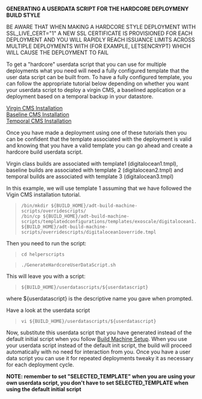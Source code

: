 **GENERATING A USERDATA SCRIPT FOR THE HARDCORE DEPLOYMENY BUILD STYLE**

BE AWARE THAT WHEN MAKING A HARDCORE STYLE DEPLOYMENT WITH SSL_LIVE_CERT="1" A NEW SSL CERTIFICATE IS PROVISIONED FOR EACH DEPLOYMENT AND YOU WILL RAPIDLY REACH ISSUANCE LIMITS ACROSS MULTIPLE DEPLOYMENTS WITH (FOR EXAMPLE, LETSENCRYPT) WHICH WILL CAUSE THE DEPLOYMENT TO FAIL

To get a "hardcore" userdata script that you can use for multiple deployments what you need will need a fully configured template that the user data script can be built from. To have a fully configured template, you can follow the appropriate tutorial below depending on whether you want your userdata script to deploy a virgin CMS, a baselined application or a deployment based on a temporal backup in your datastore.

[Virgin CMS Installation](./expedited-virgin-joomla.md)   
[Baseline CMS Installation](./expedited-baseline-joomla.md)  
[Temporal CMS Installation](./expedited-temporal-joomla.md)

Once you have made a deployment using one of these tutorials then you can be confident that the template associated with the deployment is valid and knowing that you have a valid template you can go ahead and create a hardcore build userdata script. 

Virgin class builds are associated with template1 (digitalocean1.tmpl), baseline builds are associated with template 2 (digitalocean2.tmpl) and temporal builds are associated with template 3 (digitalocean3.tmpl)

In this example, we will use template 1 assuming that we have followed the Vigin CMS installation tutorial.  

>     /bin/mkdir ${BUILD_HOME}/adt-build-machine-scripts/overridescripts/
>     /bin/cp ${BUILD_HOME}/adt-build-machine-scripts/templatedconfigurations/templates/exoscale/digitalocean1.tmpl ${BUILD_HOME}/adt-build-machine-scripts/overridescripts/digitalocean1override.tmpl  

Then you need to run the script:

>     cd helperscripts

>     ./GenerateHardcoreUserDataScript.sh

This will leave you with a script:

>     ${BUILD_HOME}/userdatascripts/${userdatascript}   

where ${userdatascript} is the descriptive name you gave when prompted.  

Have a look at the userdata script 

>     vi ${BUILD_HOME}/userdatascripts/${userdatascript} 

Now, substitute this userdata script that you have generated instead of the default initial script when you follow  [Build Machine Setup](./buildmachine.md). When you use your userdata script instead of the default init script, the build will proceed automatically with no need for interaction from you. Once you have a user data script you can use it for repeated deployments tweaky it as necessary for each deployment cycle.

**NOTE: remember to set "SELECTED_TEMPLATE" when you are using your own userdata script, you don't have to set SELECTED_TEMPLATE when using the default initial script**

